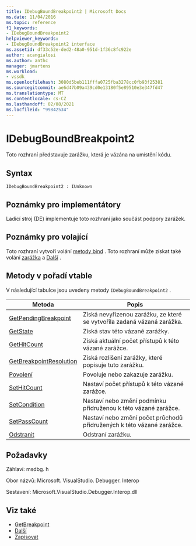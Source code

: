 ```yaml
---
title: IDebugBoundBreakpoint2 | Microsoft Docs
ms.date: 11/04/2016
ms.topic: reference
f1_keywords:
- IDebugBoundBreakpoint2
helpviewer_keywords:
- IDebugBoundBreakpoint2 interface
ms.assetid: df33c52e-ded2-48a0-951d-1f36c8fc922e
author: acangialosi
ms.author: anthc
manager: jmartens
ms.workload:
- vssdk
ms.openlocfilehash: 3080d5beb111fffa0725fba3278cc0fb93f25381
ms.sourcegitcommit: ae6d47b09a439cd0e13180f5e89510e3e347fd47
ms.translationtype: MT
ms.contentlocale: cs-CZ
ms.lasthandoff: 02/08/2021
ms.locfileid: "99842534"
---
```

# <a name="idebugboundbreakpoint2"></a>IDebugBoundBreakpoint2
Toto rozhraní představuje zarážku, která je vázána na umístění kódu.

## <a name="syntax"></a>Syntax

```
IDebugBoundBreakpoint2 : IUnknown
```

## <a name="notes-for-implementers"></a>Poznámky pro implementátory
 Ladicí stroj (DE) implementuje toto rozhraní jako součást podpory zarážek.

## <a name="notes-for-callers"></a>Poznámky pro volající
 Toto rozhraní vytvoří volání [metody bind](../../../extensibility/debugger/reference/idebugpendingbreakpoint2-bind.md) . Toto rozhraní může získat také volání [zarážka](../../../extensibility/debugger/reference/idebugbreakpointunboundevent2-getbreakpoint.md) a [Další](../../../extensibility/debugger/reference/ienumdebugboundbreakpoints2-next.md) .

## <a name="methods-in-vtable-order"></a>Metody v pořadí vtable
 V následující tabulce jsou uvedeny metody `IDebugBoundBreakpoint2` .

|Metoda|Popis|
|------------|-----------------|
|[GetPendingBreakpoint](../../../extensibility/debugger/reference/idebugboundbreakpoint2-getpendingbreakpoint.md)|Získá nevyřízenou zarážku, ze které se vytvořila zadaná vázaná zarážka.|
|[GetState](../../../extensibility/debugger/reference/idebugboundbreakpoint2-getstate.md)|Získá stav této vázané zarážky.|
|[GetHitCount](../../../extensibility/debugger/reference/idebugboundbreakpoint2-gethitcount.md)|Získá aktuální počet přístupů k této vázané zarážce.|
|[GetBreakpointResolution](../../../extensibility/debugger/reference/idebugboundbreakpoint2-getbreakpointresolution.md)|Získá rozlišení zarážky, které popisuje tuto zarážku.|
|[Povolení](../../../extensibility/debugger/reference/idebugboundbreakpoint2-enable.md)|Povoluje nebo zakazuje zarážku.|
|[SetHitCount](../../../extensibility/debugger/reference/idebugboundbreakpoint2-sethitcount.md)|Nastaví počet přístupů k této vázané zarážce.|
|[SetCondition](../../../extensibility/debugger/reference/idebugboundbreakpoint2-setcondition.md)|Nastaví nebo změní podmínku přidruženou k této vázané zarážce.|
|[SetPassCount](../../../extensibility/debugger/reference/idebugboundbreakpoint2-setpasscount.md)|Nastaví nebo změní počet průchodů přidružených k této vázané zarážce.|
|[Odstranit](../../../extensibility/debugger/reference/idebugboundbreakpoint2-delete.md)|Odstraní zarážku.|

## <a name="requirements"></a>Požadavky
 Záhlaví: msdbg. h

 Obor názvů: Microsoft. VisualStudio. Debugger. Interop

 Sestavení: Microsoft.VisualStudio.Debugger.Interop.dll

## <a name="see-also"></a>Viz také
- [GetBreakpoint](../../../extensibility/debugger/reference/idebugbreakpointunboundevent2-getbreakpoint.md)
- [Další](../../../extensibility/debugger/reference/ienumdebugboundbreakpoints2-next.md)
- [Zapisovat](../../../extensibility/debugger/reference/idebugpendingbreakpoint2-bind.md)
